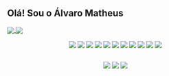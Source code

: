 ## Olá! Sou o Álvaro Matheus

<a href="https://github.com/anuraghazra/github-readme-stats">
  <img align="center" src="https://github-readme-stats.vercel.app/api?username=alvarotheuzin&show_icons=true&theme=tokyonight"/>
</a>
<a href="https://github.com/anuraghazra/convoychat">
  <img align="center" src="https://github-readme-stats.vercel.app/api/top-langs/?username=alvarotheuzin&layout=compact&theme=tokyonight"/>
</a>

</br>
</br>

<div align="center">
  <a><img src="https://img.shields.io/badge/HTML5-E34F26?style=for-the-badge&logo=html5&logoColor=white"></a>
  <a><img src="https://img.shields.io/badge/CSS3-1572B6?style=for-the-badge&logo=css3&logoColor=white"></a>
  <a><img src="https://img.shields.io/badge/Figma-F24E1E?style=for-the-badge&logo=figma&logoColor=white"></a>
  <a><img src="https://img.shields.io/badge/JavaScript-323330?style=for-the-badge&logo=javascript&logoColor=F7DF1E"></a>
  <a><img src="https://img.shields.io/badge/React-20232A?style=for-the-badge&logo=react&logoColor=61DAFB"></a>
  <a><img src="https://img.shields.io/badge/Bootstrap-563D7C?style=for-the-badge&logo=bootstrap&logoColor=white"></a>
  <a><img src="https://img.shields.io/badge/Microsoft_Word-2B579A?style=for-the-badge&logo=microsoft-word&logoColor=white"></a>
  <a><img src="https://img.shields.io/badge/Microsoft_Excel-217346?style=for-the-badge&logo=microsoft-excel&logoColor=white"></a>
  <a><img src="https://img.shields.io/badge/Microsoft_PowerPoint-B7472A?style=for-the-badge&logo=microsoft-powerpoint&logoColor=white"></a>
  <a><img src="https://img.shields.io/badge/Google_chrome-4285F4?style=for-the-badge&logo=Google-chrome&logoColor=whi"></a>
  <a><img src="https://img.shields.io/badge/Microsoft_Edge-0078D7?style=for-the-badge&logo=Microsoft-edge&logoColor=white"></a>
</div>

 ##
         
<div align="center">
  <a href="https://wa.me/qr/SFUK4O5T3TLSB1"><img src="https://img.shields.io/badge/WhatsApp-25D366?style=for-the-badge&logo=whatsapp&logoColor=white" target="_blank"></a>
  <a href="https://instagram.com/alvaro_theus" target="_blank"><img src="https://img.shields.io/badge/-Instagram-%23E4405F?style=for-the-badge&logo=instagram&logoColor=white" target="_blank"></a>
  <a href="mailto:alvaroalvin10@gmail.com"><img src="https://img.shields.io/badge/Gmail-D14836?style=for-the-badge&logo=gmail&logoColor=white" target="_blank"></a>
</div>
